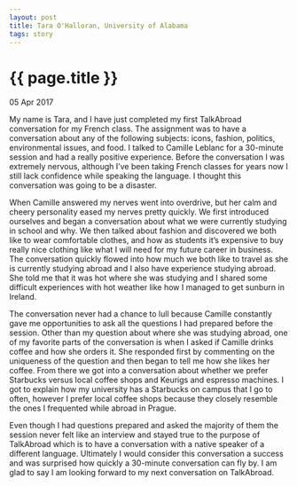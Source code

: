 ```yaml
---
layout: post
title: Tara O'Halloran, University of Alabama
tags: story
---
```


# {{ page.title }}

05 Apr 2017

My name is Tara, and I have just completed my first TalkAbroad conversation for my French class. The assignment was to have a conversation about any of the following subjects: icons, fashion, politics, environmental issues, and food. I talked to Camille Leblanc for a 30-minute session and had a really positive experience. Before the conversation I was extremely nervous, although I’ve been taking French classes for years now I still lack confidence while speaking the language. I thought this conversation was going to be a disaster.

When Camille answered my nerves went into overdrive, but her calm and cheery personality eased my nerves pretty quickly. We first introduced ourselves and began a conversation about what we were currently studying in school and why. We then talked about fashion and discovered we both like to wear comfortable clothes, and how as students it’s expensive to buy really nice clothing like what I will need for my future career in business. The conversation quickly flowed into how much we both like to travel as she is currently studying abroad and I also have experience studying abroad. She told me that it was hot where she was studying and I shared some difficult experiences with hot weather like how I managed to get sunburn in Ireland.

The conversation never had a chance to lull because Camille constantly gave me opportunities to ask all the questions I had prepared before the session. Other than my question about where she was studying abroad, one of my favorite parts of the conversation is when I asked if Camille drinks coffee and how she orders it. She responded first by commenting on the uniqueness of the question and then began to tell me how she likes her coffee. From there we got into a conversation about whether we prefer Starbucks versus local coffee shops and Keurigs and espresso machines. I got to explain how my university has a Starbucks on campus that I go to often, however I prefer local coffee shops because they closely resemble the ones I frequented while abroad in Prague.

Even though I had questions prepared and asked the majority of them the session never felt like an interview and stayed true to the purpose of TalkAbroad which is to have a conversation with a native speaker of a different language. Ultimately I would consider this conversation a success and was surprised how quickly a 30-minute conversation can fly by. I am glad to say I am looking forward to my next conversation on TalkAbroad.